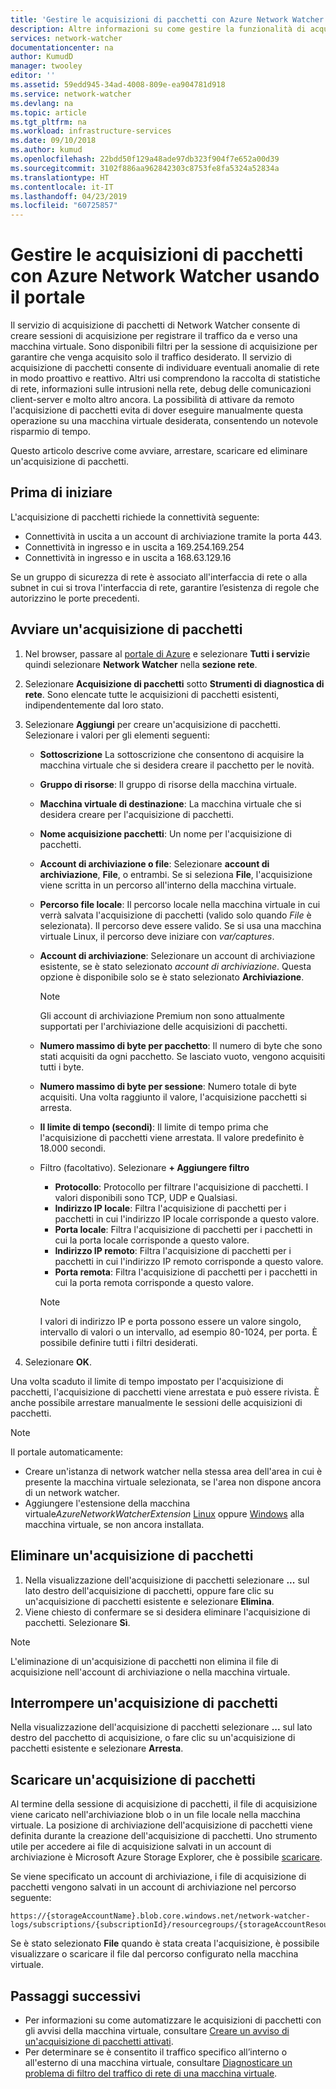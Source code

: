 ```yaml
---
title: 'Gestire le acquisizioni di pacchetti con Azure Network Watcher: portale di Azure | Microsoft Docs'
description: Altre informazioni su come gestire la funzionalità di acquisizione di pacchetti di Network Watcher usando il portale di Azure.
services: network-watcher
documentationcenter: na
author: KumudD
manager: twooley
editor: ''
ms.assetid: 59edd945-34ad-4008-809e-ea904781d918
ms.service: network-watcher
ms.devlang: na
ms.topic: article
ms.tgt_pltfrm: na
ms.workload: infrastructure-services
ms.date: 09/10/2018
ms.author: kumud
ms.openlocfilehash: 22bdd50f129a48ade97db323f904f7e652a00d39
ms.sourcegitcommit: 3102f886aa962842303c8753fe8fa5324a52834a
ms.translationtype: HT
ms.contentlocale: it-IT
ms.lasthandoff: 04/23/2019
ms.locfileid: "60725857"
---
```

# <a name="manage-packet-captures-with-azure-network-watcher-using-the-portal"></a>Gestire le acquisizioni di pacchetti con Azure Network Watcher usando il portale

Il servizio di acquisizione di pacchetti di Network Watcher consente di creare sessioni di acquisizione per registrare il traffico da e verso una macchina virtuale. Sono disponibili filtri per la sessione di acquisizione per garantire che venga acquisito solo il traffico desiderato. Il servizio di acquisizione di pacchetti consente di individuare eventuali anomalie di rete in modo proattivo e reattivo. Altri usi comprendono la raccolta di statistiche di rete, informazioni sulle intrusioni nella rete, debug delle comunicazioni client-server e molto altro ancora. La possibilità di attivare da remoto l'acquisizione di pacchetti evita di dover eseguire manualmente questa operazione su una macchina virtuale desiderata, consentendo un notevole risparmio di tempo.

Questo articolo descrive come avviare, arrestare, scaricare ed eliminare un'acquisizione di pacchetti. 

## <a name="before-you-begin"></a>Prima di iniziare

L'acquisizione di pacchetti richiede la connettività seguente:
* Connettività in uscita a un account di archiviazione tramite la porta 443.
* Connettività in ingresso e in uscita a 169.254.169.254
* Connettività in ingresso e in uscita a 168.63.129.16

Se un gruppo di sicurezza di rete è associato all'interfaccia di rete o alla subnet in cui si trova l'interfaccia di rete, garantire l’esistenza di regole che autorizzino le porte precedenti. 

## <a name="start-a-packet-capture"></a>Avviare un'acquisizione di pacchetti

1. Nel browser, passare al [portale di Azure](https://portal.azure.com) e selezionare **Tutti i servizi**e quindi selezionare **Network Watcher** nella **sezione rete**.
2. Selezionare **Acquisizione di pacchetti** sotto **Strumenti di diagnostica di rete**. Sono elencate tutte le acquisizioni di pacchetti esistenti, indipendentemente dal loro stato.
3. Selezionare **Aggiungi** per creare un'acquisizione di pacchetti. Selezionare i valori per gli elementi seguenti:
   - **Sottoscrizione** La sottoscrizione che consentono di acquisire la macchina virtuale che si desidera creare il pacchetto per le novità.
   - **Gruppo di risorse**: Il gruppo di risorse della macchina virtuale.
   - **Macchina virtuale di destinazione**: La macchina virtuale che si desidera creare per l'acquisizione di pacchetti.
   - **Nome acquisizione pacchetti**: Un nome per l'acquisizione di pacchetti.
   - **Account di archiviazione o file**: Selezionare **account di archiviazione**, **File**, o entrambi. Se si seleziona **File**, l'acquisizione viene scritta in un percorso all'interno della macchina virtuale.
   - **Percorso file locale**: Il percorso locale nella macchina virtuale in cui verrà salvata l'acquisizione di pacchetti (valido solo quando *File* è selezionata). Il percorso deve essere valido. Se si usa una macchina virtuale Linux, il percorso deve iniziare con *var/captures*.
   - **Account di archiviazione**: Selezionare un account di archiviazione esistente, se è stato selezionato *account di archiviazione*. Questa opzione è disponibile solo se è stato selezionato **Archiviazione**.
   
     > [!NOTE]
     > Gli account di archiviazione Premium non sono attualmente supportati per l'archiviazione delle acquisizioni di pacchetti.

   - **Numero massimo di byte per pacchetto**: Il numero di byte che sono stati acquisiti da ogni pacchetto. Se lasciato vuoto, vengono acquisiti tutti i byte.
   - **Numero massimo di byte per sessione**: Numero totale di byte acquisiti. Una volta raggiunto il valore, l'acquisizione pacchetti si arresta.
   - **Il limite di tempo (secondi)**: Il limite di tempo prima che l'acquisizione di pacchetti viene arrestata. Il valore predefinito è 18.000 secondi.
   - Filtro (facoltativo). Selezionare **+ Aggiungere filtro**
     - **Protocollo**: Protocollo per filtrare l'acquisizione di pacchetti. I valori disponibili sono TCP, UDP e Qualsiasi.
     - **Indirizzo IP locale**: Filtra l'acquisizione di pacchetti per i pacchetti in cui l'indirizzo IP locale corrisponde a questo valore.
     - **Porta locale**: Filtra l'acquisizione di pacchetti per i pacchetti in cui la porta locale corrisponde a questo valore.
     - **Indirizzo IP remoto**: Filtra l'acquisizione di pacchetti per i pacchetti in cui l'indirizzo IP remoto corrisponde a questo valore.
     - **Porta remota**: Filtra l'acquisizione di pacchetti per i pacchetti in cui la porta remota corrisponde a questo valore.
    
     > [!NOTE]
     > I valori di indirizzo IP e porta possono essere un valore singolo, intervallo di valori o un intervallo, ad esempio 80-1024, per porta. È possibile definire tutti i filtri desiderati.

4. Selezionare **OK**.

Una volta scaduto il limite di tempo impostato per l'acquisizione di pacchetti, l'acquisizione di pacchetti viene arrestata e può essere rivista. È anche possibile arrestare manualmente le sessioni delle acquisizioni di pacchetti.

> [!NOTE]
> Il portale automaticamente:
>  * Creare un'istanza di network watcher nella stessa area dell'area in cui è presente la macchina virtuale selezionata, se l'area non dispone ancora di un network watcher.
>  * Aggiungere l'estensione della macchina virtuale*AzureNetworkWatcherExtension* [Linux](../virtual-machines/linux/extensions-nwa.md) oppure [Windows](../virtual-machines/windows/extensions-nwa.md) alla macchina virtuale, se non ancora installata.

## <a name="delete-a-packet-capture"></a>Eliminare un'acquisizione di pacchetti

1. Nella visualizzazione dell'acquisizione di pacchetti selezionare **...** sul lato destro dell'acquisizione di pacchetti, oppure fare clic su un'acquisizione di pacchetti esistente e selezionare **Elimina**.
2. Viene chiesto di confermare se si desidera eliminare l'acquisizione di pacchetti. Selezionare **Sì**.

> [!NOTE]
> L'eliminazione di un'acquisizione di pacchetti non elimina il file di acquisizione nell'account di archiviazione o nella macchina virtuale.

## <a name="stop-a-packet-capture"></a>Interrompere un'acquisizione di pacchetti

Nella visualizzazione dell'acquisizione di pacchetti selezionare **...** sul lato destro del pacchetto di acquisizione, o fare clic su un'acquisizione di pacchetti esistente e selezionare **Arresta**.

## <a name="download-a-packet-capture"></a>Scaricare un'acquisizione di pacchetti

Al termine della sessione di acquisizione di pacchetti, il file di acquisizione viene caricato nell'archiviazione blob o in un file locale nella macchina virtuale. La posizione di archiviazione dell'acquisizione di pacchetti viene definita durante la creazione dell'acquisizione di pacchetti. Uno strumento utile per accedere ai file di acquisizione salvati in un account di archiviazione è Microsoft Azure Storage Explorer, che è possibile [scaricare](https://storageexplorer.com/).

Se viene specificato un account di archiviazione, i file di acquisizione di pacchetti vengono salvati in un account di archiviazione nel percorso seguente:

```
https://{storageAccountName}.blob.core.windows.net/network-watcher-logs/subscriptions/{subscriptionId}/resourcegroups/{storageAccountResourceGroup}/providers/microsoft.compute/virtualmachines/{VMName}/{year}/{month}/{day}/packetCapture_{creationTime}.cap
```

Se è stato selezionato **File** quando è stata creata l'acquisizione, è possibile visualizzare o scaricare il file dal percorso configurato nella macchina virtuale.

## <a name="next-steps"></a>Passaggi successivi

- Per informazioni su come automatizzare le acquisizioni di pacchetti con gli avvisi della macchina virtuale, consultare [Creare un avviso di un'acquisizione di pacchetti attivati](network-watcher-alert-triggered-packet-capture.md).
- Per determinare se è consentito il traffico specifico all’interno o all'esterno di una macchina virtuale, consultare [Diagnosticare un problema di filtro del traffico di rete di una macchina virtuale](diagnose-vm-network-traffic-filtering-problem.md).
